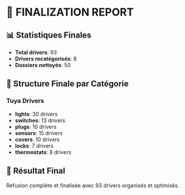 # 🎯 FINALIZATION REPORT

## 📊 Statistiques Finales
- **Total drivers**: 93
- **Drivers recatégorisés**: 8
- **Dossiers nettoyés**: 50

## 📁 Structure Finale par Catégorie

### Tuya Drivers
- **lights**: 30 drivers
- **switches**: 13 drivers
- **plugs**: 10 drivers
- **sensors**: 15 drivers
- **covers**: 10 drivers
- **locks**: 7 drivers
- **thermostats**: 8 drivers

## 🎯 Résultat Final
Refusion complète et finalisée avec 93 drivers organisés et optimisés.
